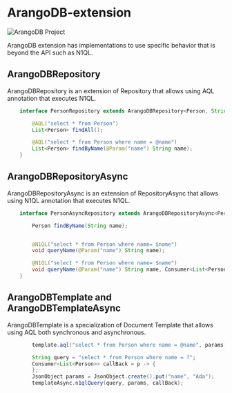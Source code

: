 # ArangoDB-extension

![ArangoDB Project](https://github.com/JNOSQL/jnosql-site/blob/master/assets/img/logos/arangodb.png)


ArangoDB extension has implementations to use specific behavior that is beyond the API such as N1QL.

## ArangoDBRepository

ArangoDBRepository is an extension of Repository that allows using AQL annotation that executes N1QL.


```java
    interface PersonRepository extends ArangoDBRepository<Person, String> {

        @AQL("select * from Person")
        List<Person> findAll();

        @AQL("select * from Person where name = @name")
        List<Person> findByName(@Param("name") String name);
    }
```

## ArangoDBRepositoryAsync

ArangoDBRepositoryAsync is an extension of RepositoryAsync that allows using N1QL annotation that executes N1QL.


```java
    interface PersonAsyncRepository extends ArangoDBRepositoryAsync<Person, String> {

        Person findByName(String name);


        @N1QL("select * from Person where name= $name")
        void queryName(@Param("name") String name);

        @N1QL("select * from Person where name= $name")
        void queryName(@Param("name") String name, Consumer<List<Person>> callBack);
    }
```


## ArangoDBTemplate and ArangoDBTemplateAsync

ArangoDBTemplate is a specialization of Document Template that allows using AQL both synchronous and asynchronous.

```java
        template.aql("select * from Person where name = @name", params);

        String query = "select * from Person where name = ?";
        Consumer<List<Person>> callBack = p -> {
        };
        JsonObject params = JsonObject.create().put("name", "Ada");
        templateAsync.n1qlQuery(query, params, callBack);

```
